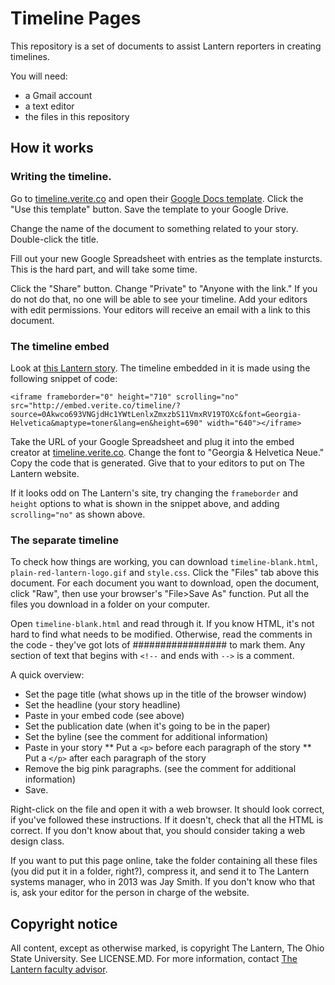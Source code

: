 # Timeline Pages

This repository is a set of documents to assist Lantern reporters in creating timelines. 

You will need:

* a Gmail account
* a text editor
* the files in this repository

## How it works

### Writing the timeline. 

Go to [timeline.verite.co](http://timeline.verite.co/) and open their [Google Docs template](https://drive.google.com/previewtemplate?id=0AppSVxABhnltdEhzQjQ4MlpOaldjTmZLclQxQWFTOUE&mode=public). Click the "Use this template" button. Save the template to your Google Drive. 

Change the name of the document to something related to your story. Double-click the title. 

Fill out your new Google Spreadsheet with entries as the template insturcts. This is the hard part, and will take some time. 

Click the "Share" button. Change "Private" to "Anyone with the link." If you do not do that, no one will be able to see your timeline. Add your editors with edit permissions. Your editors will receive an email with a link to this document. 

### The timeline embed

Look at [this Lantern story](http://www.thelantern.com/campus/utilities-more-than-99-reliable-in-current-academic-year-1.3019935). The timeline embedded in it is made using the following snippet of code: 

    <iframe frameborder="0" height="710" scrolling="no" src="http://embed.verite.co/timeline/?source=0Akwco693VNGjdHc1YWtLenlxZmxzbS11VmxRV19TOXc&font=Georgia-Helvetica&maptype=toner&lang=en&height=690" width="640"></iframe>

Take the URL of your Google Spreadsheet and plug it into the embed creator at [timeline.verite.co](http://timeline.verite.co/#embed). Change the font to "Georgia & Helvetica Neue." Copy the code that is generated. Give that to your editors to put on The Lantern website. 

If it looks odd on The Lantern's site, try changing the `frameborder` and `height` options to what is shown in the snippet above, and adding `scrolling="no"` as shown above. 

### The separate timeline

To check how things are working, you can download `timeline-blank.html`, `plain-red-lantern-logo.gif` and `style.css`. Click the "Files" tab above this document. For each document you want to download, open the document, click "Raw", then use your browser's "File>Save As" function. Put all the files you download in a folder on your computer. 

Open `timeline-blank.html` and read through it. If you know HTML, it's not hard to find what needs to be modified. Otherwise, read the comments in the code - they've got lots of ################# to mark them. Any section of text that begins with `<!--` and ends with `-->` is a comment.

A quick overview:
* Set the page title (what shows up in the title of the browser window)
* Set the headline (your story headline)
* Paste in your embed code (see above)
* Set the publication date (when it's going to be in the paper)
* Set the byline (see the comment for additional information)
* Paste in your story
** Put a `<p>` before each paragraph of the story
** Put a `</p>` after each paragraph of the story
* Remove the big pink paragraphs. (see the comment for additional information)
* Save.

Right-click on the file and open it with a web browser. It should look correct, if you've followed these instructions. If it doesn't, check that all the HTML is correct. If you don't know about that, you should consider taking a web design class.

If you want to put this page online, take the folder containing all these files (you did put it in a folder, right?), compress it, and send it to The Lantern systems manager, who in 2013 was Jay Smith. If you don't know who that is, ask your editor for the person in charge of the website.

## Copyright notice
All content, except as otherwise marked, is copyright The Lantern, The Ohio State University. See LICENSE.MD. For more information, contact [The Lantern faculty advisor][1].


[1]: http://www.thelantern.com/contact-us
